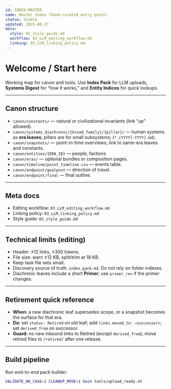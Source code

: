 ```yaml
---
id: INDEX:MASTER
name: Master Index (hand-curated entry point)
status: Stable
updated: 2025-08-27
meta:
  style: 02_style_guide.md
  workflow: 03_LLM_editing_workflow.md
  linking: 03_LLM_linking_policy.md
---
```


# Welcome / Start here

Working map for canon and tools. Use **Index Pack** for LLM uploads, **Systems Digest** for “how it works,” and **Entity Indices** for quick lookups.

---

## Canon structure
- `canon/constants/` — natural or civilizational invariants (link “up” allowed).
- `canon/systems_diachronic/{broad_family}/{pillar}/` — human systems as **era leaves**; pillars are for small subsystems; (`*_cYYYY[-YYYY].md`).
- `canon/snapshots/` — point-in-time overviews; link to same-era leaves and constants.
- `canon/entities/{ERA_ID}` — people, factions
- `canon/eras/` — optional bundles or composition pages.
- `canon/timeline/point_timeline.csv` — events table.
- `canon/endpoint/goalpost` — direction of travel.
- `canon/endpoint/final` — final outline.
---

## Meta docs
- Editing workflow: `03_LLM_editing_workflow.md`
- Linking policy: `03_LLM_linking_policy.md`
- Style guide: `02_style_guide.md`

---

## Technical limits (editing)
- Header: ≤12 links, ≤300 tokens.
- File size: warn ≥12 KB, split/trim at 18 KB.
- Keep task file sets small.
- Discovery source of truth: `index_pack.md`. Do not rely on folder indexes.
- Diachronic leaves include a short **Primer**; use `primer_rev` if the primer changes.

---

## Retirement quick reference
- **When:** a new diachronic leaf supersedes scope, or a snapshot becomes the surface for that era.
- **Do:** set `status: Retired` on old leaf; add `links.moved_to: <successor>`; set `derived_from` on successor.
- **Guard:** no new inbound links to Retired (except `derived_from`); move retired files to `/retired/` after one release.

---

## Build pipeline
Run end-to-end pack builder:
```bash
VALIDATE_NO_CASE=1 CLEANUP_MOVE=1 bash tools/upload_ready.sh

